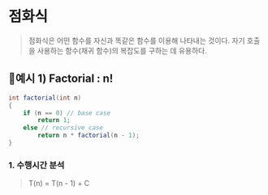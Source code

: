 # 점화식
> 점화식은 어떤 함수를 자신과 똑같은 함수를 이용해 나타내는 것이다. 자기 호출을 사용하는 함수(재귀 함수)의 복잡도를 구하는 데 유용하다.

## 🔎예시 1) Factorial : n!
```java
int factorial(int n)
{
    if (n == 0) // base case
        return 1;
    else // recursive case
        return n * factorial(n - 1);
}
```
### 1. 수행시간 분석
> T(n) = T(n - 1) + C  